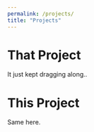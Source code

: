 ```yaml
---
permalink: /projects/
title: "Projects"
---
```


# That Project
It just kept dragging along..

# This Project
Same here.
